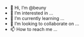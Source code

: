 - 👋 Hi, I’m @beuny
- 👀 I’m interested in ...
- 🌱 I’m currently learning ...
- 💞️ I’m looking to collaborate on ...
- 📫 How to reach me ...

<!---
beuny/beuny is a ✨ special ✨ repository because its `README.md` (this file) appears on your GitHub profile.
You can click the Preview link to take a look at your changes.
--->
